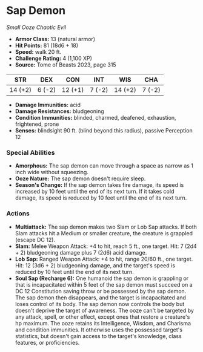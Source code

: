 # Sap Demon

*Small* *Ooze* *Chaotic Evil*

- **Armor Class:** 13 (natural armor)
- **Hit Points:** 81 (18d6 + 18)
- **Speed:** walk 20 ft.
- **Challenge Rating:** 4 (1,100 XP)
- **Source:** Tome of Beasts 2023, page 315

| STR | DEX | CON | INT | WIS | CHA |
| --- | --- | --- | --- | --- | --- |
| 14 (+2) | 6 (-2) | 12 (+1) | 7 (-2) | 14 (+2) | 7 (-2) |

- **Damage Immunities:** acid
- **Damage Resistances:** bludgeoning
- **Condition Immunities:** blinded, charmed, deafened, exhaustion, frightened, prone
- **Senses:** blindsight 90 ft. (blind beyond this radius), passive Perception 12

### Special Abilities

- **Amorphous:** The sap demon can move through a space as narrow as 1 inch wide without squeezing.
- **Ooze Nature:** The sap demon doesn't require sleep.
- **Season's Change:** If the sap demon takes fire damage, its speed is increased by 10 feet until the end of its next turn. If it takes cold damage, its speed is reduced by 10 feet until the end of its next turn.

### Actions

- **Multiattack:** The sap demon makes two Slam or Lob Sap attacks. If both Slam attacks hit a Medium or smaller creature, the creature is grappled (escape DC 12).
- **Slam:** Melee Weapon Attack: +4 to hit, reach 5 ft., one target. Hit: 7 (2d4 + 2) bludgeoning damage plus 7 (2d6) acid damage.
- **Lob Sap:** Ranged Weapon Attack: +4 to hit, range 20/60 ft., one target. Hit: 12 (3d6 + 2) bludgeoning damage, and the target's speed is reduced by 10 feet until the end of its next turn.
- **Soul Sap (Recharge 6):** One humanoid the sap demon is grappling or that is incapacitated within 5 feet of the sap demon must succeed on a DC 12 Constitution saving throw or be possessed by the sap demon. The sap demon then disappears, and the target is incapacitated and loses control of its body. The sap demon now controls the body but doesn't deprive the target of awareness. The ooze can't be targeted by any attack, spell, or other effect, except ones that restore a creature's hp maximum. The ooze retains its Intelligence, Wisdom, and Charisma and condition immunities. It otherwise uses the possessed target's statistics, but doesn't gain access to the target's knowledge, class features, or proficiencies.
